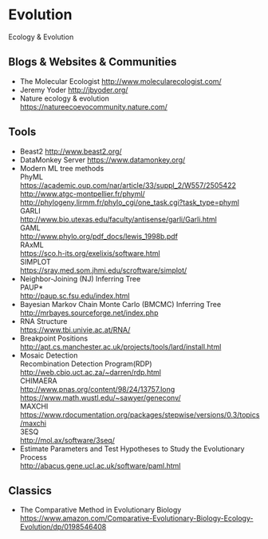 # Evolution
Ecology &amp; Evolution
## Blogs & Websites & Communities
* The Molecular Ecologist http://www.molecularecologist.com/
* Jeremy Yoder http://jbyoder.org/
* Nature ecology & evolution <br>https://natureecoevocommunity.nature.com/
## Tools
* Beast2 http://www.beast2.org/
* DataMonkey Server https://www.datamonkey.org/
* Modern ML tree methods<br> PhyML<br>  https://academic.oup.com/nar/article/33/suppl_2/W557/2505422<br>http://www.atgc-montpellier.fr/phyml/<br>http://phylogeny.lirmm.fr/phylo_cgi/one_task.cgi?task_type=phyml<br>GARLI<br>http://www.bio.utexas.edu/faculty/antisense/garli/Garli.html<br> GAML<br> http://www.phylo.org/pdf_docs/lewis_1998b.pdf<br>RAxML<br>https://sco.h-its.org/exelixis/software.html<br>SIMPLOT<br>https://sray.med.som.jhmi.edu/scroftware/simplot/<br> 
* Neighbor-Joining (NJ) Inferring Tree <br>PAUP*<br>http://paup.sc.fsu.edu/index.html<br>
* Bayesian Markov Chain Monte Carlo (BMCMC) Inferring Tree <br>http://mrbayes.sourceforge.net/index.php
* RNA Structure<br>https://www.tbi.univie.ac.at/RNA/
* Breakpoint Positions<br>http://apt.cs.manchester.ac.uk/projects/tools/lard/install.html
* Mosaic Detection <br> Recombination Detection
  Program(RDP)<br>http://web.cbio.uct.ac.za/~darren/rdp.html<br>CHIMAERA<br>http://www.pnas.org/content/98/24/13757.long<br>https://www.math.wustl.edu/~sawyer/geneconv/<br>MAXCHI<br>https://www.rdocumentation.org/packages/stepwise/versions/0.3/topics/maxchi<br>3ESQ<br>http://mol.ax/software/3seq/
* Estimate Parameters and Test Hypotheses to Study the Evolutionary Process<br>http://abacus.gene.ucl.ac.uk/software/paml.html
## Classics
* The Comparative Method in Evolutionary Biology https://www.amazon.com/Comparative-Evolutionary-Biology-Ecology-Evolution/dp/0198546408

